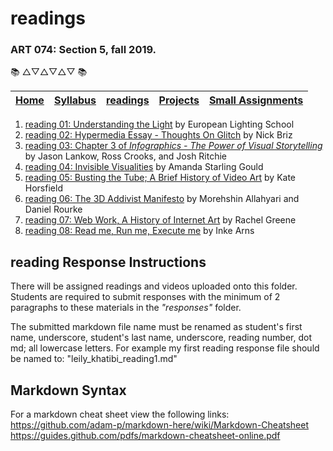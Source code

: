 # readings
### ART 074: Section 5, fall 2019.

:books: △▽△▽△▽ :books:

[Home](https://github.com/fewnew/art74-fall2019) | [Syllabus](https://github.com/fewnew/art74-fall2019/blob/master/syllabus.md) | [readings](https://github.com/fewnew/art74-fall2019/tree/master/readings) | [Projects](https://github.com/fewnew/art74-fall2019/tree/master/projects) | [Small Assignments](https://github.com/fewnew/art74-fall2019/tree/master/small-assignments) |
| --- | --- | --- | --- | --- |
1. [reading 01: Understanding the Light](https://github.com/fewnew/art74-fall2019/blob/master/readings/reading01/understanding-the-light.md) by European Lighting School
2. [reading 02: Hypermedia Essay - Thoughts On Glitch](https://github.com/fewnew/art74-fall2019/blob/master/readings/reading02/toughts-on-glitch.md) by Nick Briz
3. [reading 03: Chapter 3 of *Infographics - The Power of Visual Storytelling*](https://github.com/fewnew/art74-fall2019/blob/master/readings/reading03/Infographics_The_Power_of_Visual_Storytelling_----_(Chapter_03_The_Visual_Storytelling_Spectrum_An_Objective_Approach).pdf) by Jason Lankow, Ross Crooks, and Josh Ritchie
4. [reading 04: Invisible Visualities](https://github.com/fewnew/art74-fall2019/blob/master/readings/reading04/InvisibleVisualities.pdf) by Amanda Starling Gould
5. [reading 05: Busting the Tube; A Brief History of Video Art](https://github.com/fewnew/art74-fall2019/blob/master/readings/reading05/Kate%20Horsfield%20-%20Busting%20the%20Tube%3B%20A%20Brief%20History%20of%20Video%20Art.pdf) by Kate Horsfield
6. [reading 06: The 3D Addivist Manifesto](https://github.com/fewnew/art74-fall2019/blob/master/readings/reading06/The_3D_Additivist_Manifesto.pdf) by Morehshin Allahyari and Daniel Rourke
7. [reading 07: Web Work, A History of Internet Art](https://github.com/fewnew/art74-fall2019/blob/master/readings/reading07/Greene%2C%20Rachel%20-%20Web%20Work%2C%20A%20History%20of%20Internet%20Art.pdf) by Rachel Greene
8. [reading 08: Read me, Run me, Execute me](https://github.com/fewnew/art74-fall2019/blob/master/readings/reading08/Arns_Inke_Read_me_run_me_execute_me%20.pdf) by Inke Arns


## reading Response Instructions
There will be assigned readings and videos uploaded onto this folder. Students are required to submit responses with the minimum of 2 paragraphs to these materials in the *"responses"* folder.

The submitted markdown file name must be renamed as student's first name, underscore, student's last name, underscore, reading number, dot md; all lowercase letters. For example my first reading response file should be named to: "leily_khatibi_reading1.md"

## Markdown Syntax

For a markdown cheat sheet view the following links: <br>
https://github.com/adam-p/markdown-here/wiki/Markdown-Cheatsheet <br>
https://guides.github.com/pdfs/markdown-cheatsheet-online.pdf
